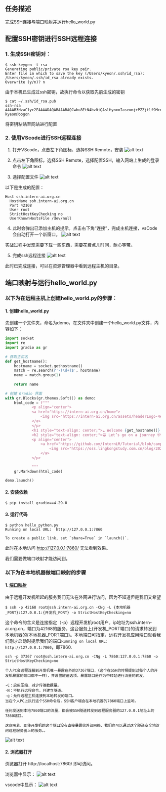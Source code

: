 ## 任务描述

完成SSH连接与端口映射并运行hello_world.py

## 配置SSH密钥进行SSH远程连接

### 1. 生成SSH密钥对：

```shell
$ ssh-keygen -t rsa
Generating public/private rsa key pair.
Enter file in which to save the key (/Users/kyeon/.ssh/id_rsa): 
/Users/kyeon/.ssh/id_rsa already exists.
Overwrite (y/n)? n 
```

由于本机已生成过ssh密钥，故执行命令以获取先前生成的密钥

```shell
$ cat ~/.ssh/id_rsa.pub 
ssh-rsa AAAAB3NzaC1yc2EAAAADAQABAAABAQCwbu8EtN4bv0iQAslHyoxoIaseunj+PZZjtlf9McdFkj32I65GTzb5ktxzdEfUC9OY9Y98pECvJQQOiEsFOso10M30Try9WbMrjsxoCj8BYl80lX9QxmuffqSCuoVoYsEw6KtN+tP6/P8rOw4YLWIiz565HmmRZGInDf6ceWNj7E3j5zh5SRmMIsP2quKLqvUaWe2aJfBEdEH9STFg8hfiqwd96WWYuakOYIkBUzBTubStbf7Gvr7siYQCH9w1Rk1bpwMNWxETkkiggbYr75yQnxHffayXvG1c/s4HbqIIFHhHZ16tibUPrIWx1tITCK049qZOWgFnuZSJ3LoVP0eh kyeon@bogon
```

将密钥粘贴至网站进行配置

### 2. 使用VScode进行SSH远程连接

1. 打开VScode，点击左下角图标，选择SSH Remote，安装
![alt text](./images/ssh-plugin.png)

2. 点击左下角图标，选择SSH Remote，选择配置SSH，输入网站上生成的登录命令
![alt text](./images/ssh-connect.png)

3. 选择配置文件
![alt text](./images/ssh-config.png)

以下是生成的配置：
```shell
Host ssh.intern-ai.org.cn
  HostName ssh.intern-ai.org.cn
  Port 42168
  User root
  StrictHostKeyChecking no
  UserKnownHostsFile /dev/null
```

4. 此时会弹出已添加主机的提示，点击右下角“连接”，完成主机连接，vsCode会自动打开一个新窗口。
![alt text](./images/ssh-connected.png)

实战过程中发现需要下载一些东西，需要花费点儿时间，耐心等带。

5. 完成ssh远程连接
![alt text](./images/ssh-window-done.png)

此时已完成连接，可以在资源管理器中看到远程主机的目录。

## 端口映射与运行hello_world.py

### 以下为在远程主机上创建hello_world.py的步骤：

#### 1. 创建hello_world.py

先创建一个文件夹，命名为demo，在文件夹中创建一个hello_world.py文件，内容如下：

```python
import socket
import re
import gradio as gr
 
# 获取主机名
def get_hostname():
    hostname = socket.gethostname()
    match = re.search(r'-(\d+)$', hostname)
    name = match.group(1)
    
    return name
 
# 创建 Gradio 界面
with gr.Blocks(gr.themes.Soft()) as demo:
    html_code = f"""
            <p align="center">
            <a href="https://intern-ai.org.cn/home">
                <img src="https://intern-ai.org.cn/assets/headerLogo-4ea34f23.svg" alt="Logo" width="20%" style="border-radius: 5px;">
            </a>
            </p>
            <h1 style="text-align: center;">☁️ Welcome {get_hostname()} user, welcome to the ShuSheng LLM Practical Camp Course!</h1>
            <h2 style="text-align: center;">😀 Let’s go on a journey through ShuSheng Island together.</h2>
            <p align="center">
                <a href="https://github.com/InternLM/Tutorial/blob/camp3">
                    <img src="https://oss.lingkongstudy.com.cn/blog/202406301604074.jpg" alt="Logo" width="20%" style="border-radius: 5px;">
                </a>
            </p>

            """
    gr.Markdown(html_code)

demo.launch()
```

#### 2. 安装依赖

```shell
$ pip install gradio==4.29.0
```

#### 3. 运行代码

```shell
$ python hello_python.py
Running on local URL:  http://127.0.0.1:7860

To create a public link, set `share=True` in `launch()`.
```

此时在本地访问 http://127.0.0.1:7860/ 无法看到效果。

我们需要做端口映射才能访问到。

### 以下为在本地机器做端口映射的步骤

#### 1. [端口映射](https://github.com/Kyeoni/ShellStudy/blob/port-forwarding-2024-07-15/Internet/%E7%AB%AF%E5%8F%A3%E6%98%A0%E5%B0%84.md)

由于远程开发机所起的服务我们无法在外网进行访问，因为不知道但是我们又希望
```shell
$ ssh -p 42168 root@ssh.intern-ai.org.cn -CNg -L {本地机器_PORT}:127.0.0.1:{开发机_PORT} -o StrictHostKeyChecking=no
```
这个命令的含义是连接指定（-p）远程开发机root用户，ip地址为ssh.intern-ai.org.cn，端口为42168的服务，这台服务上{开发机_PORT端口}的请求转发到本地机器的{本地机器_PORT端口}。本地端口可指定，远程开发机应用端口就看我们刚才启动时提示我们的端口`Running on local URL:  http://127.0.0.1:7860`，即7860.

```
ssh -p 37367 root@ssh.intern-ai.org.cn -CNg -L 7860:127.0.0.1:7860 -o StrictHostKeyChecking=no

个人PC会远程连接到开发机唯一暴露在外的37367端口，（这个在SSH的时候提到过每个人的开发机暴露的端口都不一样），并设置隧道选项。暴露端口是作为中转站进行流量的转发。

-C：启用压缩，减少传输数据量。
-N：不执行远程命令，只建立隧道。
-g：允许远程主机连接到本地转发的端口。
当在个人PC上执行这个SSH命令后，SSH客户端会在本地机器的7860端口上监听。

任何发送到本地7860端口的流量，都会被SSH隧道转发到远程服务器的127.0.0.1地址上的7860端口。

这意味着，即使开发机的这个端口没有直接暴露给外部网络，我们也可以通过这个隧道安全地访问远程服务器上的服务。。
```

![alt text](./images/port-forwarding-rule.png)

#### 2. 浏览器打开
浏览器打开 http://localhost:7860/ 即可访问。

浏览器中显示：
![alt text](./images/port-forwarding.png)

vscode中显示：
![alt text](./images/port-forwarding-success.png)